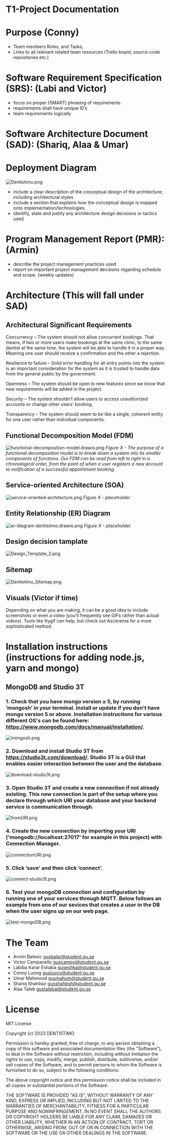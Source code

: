 # T1-Project Documentation

# Purpose (Conny)
 - Team members Roles, and Tasks,  
 - Links to all relevant related team resources (Trello board, source-code repositories etc.) 

# Software Requirement Specification (SRS): (Labi and Victor)
 - focus on proper (SMART) phrasing of requirements 
 - requirements shall have unique ID’s 
 - team requirements logically 

# Software Architecture Document (SAD): (Shariq, Alaa & Umar)
# Deployment Diagram 
![Dentistimo.png](./Dentistimo.png)
 - include a clear description of the conceptual design  of  the  architecture; including architectural styles 
 - include a section that explains how the conceptual design is mapped onto implementation/technologies. 
 - Identify, state and justify any architecture design decisions or tactics used 

# Program Management Report (PMR): (Armin)
 - describe the project management practices used 
 - report on important project management decisions regarding schedule and scope. (weekly updates) 


# Architecture (This will fall under SAD)

## Architectural Significant Requirements
Concurrency – The system should not allow concurrent bookings. That means, if
two or more users make bookings at the same clinic, to the same dentist at the same
time, the system will be able to handle it in a proper way. Meaning one user should
receive a confirmation and the other a rejection.

Resilience to failure – Solid error handling for all entry points into the system is an
important consideration for the system as it is trusted to handle data from the general
public by the government.

Openness – The system should be open to new features since we know that new
requirements will be added in the project.

Security – The system shouldn’t allow users to access unauthorized accounts or
change other users' booking.

Transparency – The system should seem to be like a single, coherent entity for one
user rather than individual components.

## Functional Decomposition Model (FDM)

![functional-decomposition-model.drawio.png](./functional-decomposition-model.drawio.png)
*Figure X - The purpose of a functional decomposition model is to break down a system into its smaller components of functions. Our FDM can be read from left to right in a chronological order, from the point of when a user registers a new account to notification of a successful appointment booking.*

## Service-oriented Architecture (SOA)

![service-oriented-architecture.png](./service-oriented-architecture.png)
*Figure X - placeholder*

## Entity Relationship (ER) Diagram

![er-diagram-dentistimo.drawio.png](./er-diagram-dentistimo.drawio.png)
*Figure X - placeholder*

## Design decision tamplate

![Design_Template_2.png](./Design_Template_2.png)

## Sitemap

![Dentistimo_Sitemap.png](./Dentistimo_Sitemap.png)

## Visuals (Victor if time)

Depending on what you are making, it can be a good idea to include screenshots or even a video (you'll frequently see GIFs rather than actual videos). Tools like ttygif can help, but check out Asciinema for a more sophisticated method.

# Installation instructions (instructions for adding node.js, yarn and mongo)

## MongoDB and Studio 3T

### 1. Check that you have mongo version ≥ 5, by running ’mongosh’ in your terminal. Install or update if you don't have mongo version 5 or above. Installation instructions for various different OS's can be found here: https://www.mongodb.com/docs/manual/installation/.

![mongosh.png](./mongosh.png)

### 2. Download and install Studio 3T from https://studio3t.com/download/. Studio 3T is a GUI that enables easier interaction between the user and the database.

![download-studio3t.png](./download-studio3t.png)

### 3. Open Studio 3T and create a new connection if not already existing. This new connection is part of the setup where you declare through which URI your database and your backend service is communication through.

![fromURI.png](./fromURI.png)

### 4. Create the new connection by importing your URI ('mongodb://localhost:27017' for example in this project) with Connection Manager.

![connectionURI.png](./connectionURI.png)

### 5. Click ’save’ and then click ’connect’.

![connect-studio3t.png](./connect-studio3t.png)

### 6. Test your mongoDB connection and configuration by running one of your services through MQTT. Below follows an example from one of our sevices that creates a user in the DB when the user signs up on our web page.

![test-mongoDB.png](./test-mongoDB.png)

# The Team

- Armin Balesic gusbalar@student.gu.se
- Victor Campanello guscampvi@student.gu.se
- Labiba Karar Eshaba guseshka@student.gu.se
- Conny Luong gusluoco@student.gu.se
- Umar Mahmood gusmahum@student.gu.se
- Shariq Shahbaz gusshahbsh@student.gu.se
- Alaa Taleb gustalebal@student.gu.se

# License

MIT License

Copyright (c) 2023 DENTISTIMO

Permission is hereby granted, free of charge, to any person obtaining a copy of this software and associated documentation files (the "Software"), to deal in the Software without restriction, including without limitation the rights to use, copy, modify, merge, publish, distribute, sublicense, and/or sell copies of the Software, and to permit persons to whom the Software is furnished to do so, subject to the following conditions:

The above copyright notice and this permission notice shall be included in all copies or substantial portions of the Software.

THE SOFTWARE IS PROVIDED "AS IS", WITHOUT WARRANTY OF ANY KIND, EXPRESS OR IMPLIED, INCLUDING BUT NOT LIMITED TO THE WARRANTIES OF MERCHANTABILITY, FITNESS FOR A PARTICULAR PURPOSE AND NONINFRINGEMENT. IN NO EVENT SHALL THE AUTHORS OR COPYRIGHT HOLDERS BE LIABLE FOR ANY CLAIM, DAMAGES OR OTHER LIABILITY, WHETHER IN AN ACTION OF CONTRACT, TORT OR OTHERWISE, ARISING FROM, OUT OF OR IN CONNECTION WITH THE SOFTWARE OR THE USE OR OTHER DEALINGS IN THE SOFTWARE.
